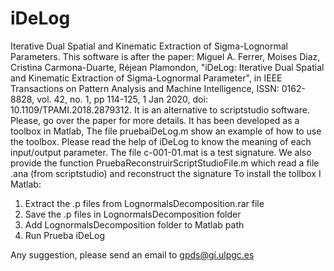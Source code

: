 # iDeLog
Iterative Dual Spatial and Kinematic Extraction of Sigma-Lognormal Parameters.
This software is after the paper:
Miguel A. Ferrer, Moises Diaz, Cristina Carmona-Duarte, Réjean Plamondon, "iDeLog: Iterative Dual Spatial and Kinematic Extraction of Sigma-Lognormal Parameter", in IEEE Transactions on Pattern Analysis and Machine Intelligence, ISSN: 0162-8828, vol. 42, no. 1, pp 114-125, 1 Jan 2020, doi: 10.1109/TPAMI.2018.2879312.
It is an alternative to scriptstudio software. Please, go over the paper for more details.
It has been developed as a toolbox in Matlab,
The file pruebaiDeLog.m show an example of how to use the toolbox. Please read the help of iDeLog to know the meaning of each input/output parameter.
The file c-001-01.mat is a test signature.
We also provide the function PruebaReconstruirScriptStudioFile.m which read a file .ana (from scriptstudio) and reconstruct the signature
To install the tollbox I Matlab:
1.	Extract the .p files from LognormalsDecomposition.rar file
2.	Save the .p files in LognormalsDecomposition folder
3.	Add LognormalsDecomposition folder to Matlab path
4.	Run Prueba iDeLog


Any suggestion, please send an email to gpds@gi.ulpgc.es

